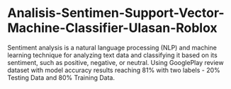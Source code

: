 # Analisis-Sentimen-Support-Vector-Machine-Classifier-Ulasan-Roblox
Sentiment analysis is a natural language processing (NLP) and machine learning technique for analyzing text data and classifying it based on its sentiment, such as positive, negative, or neutral. Using GooglePlay review dataset with model accuracy results reaching 81% with two labels - 20% Testing Data and 80% Training Data.
